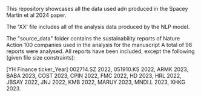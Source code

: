 This repository showcases all the data used adn produced in the Spacey Martín et al 2024 paper. 

The 'XX' file includes all of the analysis data produced by the NLP model. 

The "source_data" folder contains the sustainability reports of Nature Action 100 companies used in the analysis for the manuscript A total of 98 reports were analysed. All reports have been included, except the following (given file size constraints):

[YH Finance ticker_Year] 002714.SZ 2022, 051910.KS 2022, ARMK 2023, BABA 2023, COST 2023, CPIN 2022, FMC 2022, HD 2023, HRL 2022, JBSAY 2022, JNJ 2022, KMB 2022, MARUY 2023, MNDI.L 2023, XHKG 2023.
